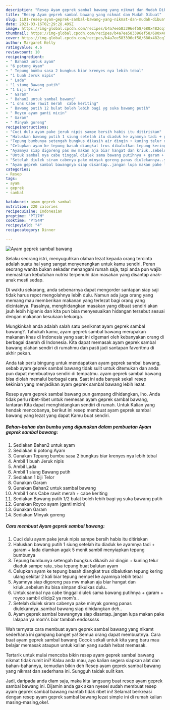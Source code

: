 ```yaml
---
description: "Resep Ayam geprek sambal bawang yang nikmat dan Mudah Dibuat"
title: "Resep Ayam geprek sambal bawang yang nikmat dan Mudah Dibuat"
slug: 1181-resep-ayam-geprek-sambal-bawang-yang-nikmat-dan-mudah-dibuat
date: 2021-03-16T02:29:28.499Z
image: https://img-global.cpcdn.com/recipes/b4a7ee583396ef58/680x482cq70/ayam-geprek-sambal-bawang-foto-resep-utama.jpg
thumbnail: https://img-global.cpcdn.com/recipes/b4a7ee583396ef58/680x482cq70/ayam-geprek-sambal-bawang-foto-resep-utama.jpg
cover: https://img-global.cpcdn.com/recipes/b4a7ee583396ef58/680x482cq70/ayam-geprek-sambal-bawang-foto-resep-utama.jpg
author: Margaret Kelly
ratingvalue: 4.6
reviewcount: 10
recipeingredient:
- " Bahan2 untuk ayam"
- "6 potong Ayam"
- " Tepung bumbu sasa 2 bungkus biar krenyes nya lebih tebal"
- "1 buah Jeruk nipis"
- " Lada"
- "1 siung Bawang putih"
- "1 biji Telor"
- " Garam"
- " Bahan2 untuk sambal bawang"
- "1 ons Cabe rawit merah  cabe keriting"
- " Bawang putih 12 bulat boleh lebih bagi yg suka bawang putih"
- " Royco ayam ganti micin"
- " Garam"
- " Minyak goreng"
recipeinstructions:
- "Cuci dulu ayam pake jeruk nipis sampe bersih habis itu ditiriskan"
- "Haluskan bawang putih 1 siung setelah itu diaduk ke ayamnya tadi + garam + lada diamkan agak 5 menit sambil menyiapkan tepung bumbunya"
- "Tepung bumbunya setengah bungkus dikasih air dingin + kuning telur diaduk sampe rata..sisa tepung buat balutan ayam"
- "Celupkan ayam ke tepung basah diangkat trus dibalutkan tepung kering ulang sekitar 2 kali biar tepung nempel ke ayamnya lebih tebal"
- "Ayamnya siap digoreng pas mw makan aja biar hangat dan kriuk..sebelum itu bisa simpan dikulkas dulu.."
- "Untuk sambal nya cabe tinggal diulek sama bawang putihnya + garam + royco sambil diicip2 ya mom&#39;s.."
- "Setelah diulek siram cabenya pake minyak goreng panas diulekannya..sambal bawang siap dihidangkan deh.."
- "Ayam geprek sambal bawangnya siap disantap..jangan lupa makan pake lalapan ya mom&#39;s biar tambah endosssss"
categories:
- Resep
tags:
- ayam
- geprek
- sambal

katakunci: ayam geprek sambal 
nutrition: 220 calories
recipecuisine: Indonesian
preptime: "PT17M"
cooktime: "PT54M"
recipeyield: "4"
recipecategory: Dinner

---
```



![Ayam geprek sambal bawang](https://img-global.cpcdn.com/recipes/b4a7ee583396ef58/680x482cq70/ayam-geprek-sambal-bawang-foto-resep-utama.jpg)

Selaku seorang istri, menyuguhkan olahan lezat kepada orang tercinta adalah suatu hal yang sangat menyenangkan untuk kamu sendiri. Peran seorang  wanita bukan sekadar menangani rumah saja, tapi anda pun wajib memastikan kebutuhan nutrisi terpenuhi dan masakan yang disantap anak-anak mesti sedap.

Di waktu  sekarang, anda sebenarnya dapat mengorder santapan siap saji tidak harus repot mengolahnya lebih dulu. Namun ada juga orang yang memang mau memberikan makanan yang terlezat bagi orang yang dicintainya. Pasalnya, menghidangkan masakan yang dibuat sendiri akan jauh lebih higienis dan kita pun bisa menyesuaikan hidangan tersebut sesuai dengan makanan kesukaan keluarga. 



Mungkinkah anda adalah salah satu penikmat ayam geprek sambal bawang?. Tahukah kamu, ayam geprek sambal bawang merupakan makanan khas di Indonesia yang saat ini digemari oleh kebanyakan orang di berbagai daerah di Indonesia. Kita dapat memasak ayam geprek sambal bawang olahan sendiri di rumahmu dan pasti jadi santapan favoritmu di akhir pekan.

Anda tak perlu bingung untuk mendapatkan ayam geprek sambal bawang, sebab ayam geprek sambal bawang tidak sulit untuk ditemukan dan anda pun dapat membuatnya sendiri di tempatmu. ayam geprek sambal bawang bisa diolah memalui berbagai cara. Saat ini ada banyak sekali resep kekinian yang menjadikan ayam geprek sambal bawang lebih lezat.

Resep ayam geprek sambal bawang pun gampang dihidangkan, lho. Anda tidak perlu ribet-ribet untuk memesan ayam geprek sambal bawang, lantaran Kita dapat menghidangkan sendiri di rumah. Untuk Kalian yang hendak mencobanya, berikut ini resep membuat ayam geprek sambal bawang yang lezat yang dapat Kamu buat sendiri.

<!--inarticleads1-->

##### Bahan-bahan dan bumbu yang digunakan dalam pembuatan Ayam geprek sambal bawang:

1. Sediakan  Bahan2 untuk ayam
1. Sediakan 6 potong Ayam
1. Gunakan  Tepung bumbu sasa 2 bungkus biar krenyes nya lebih tebal
1. Ambil 1 buah Jeruk nipis
1. Ambil  Lada
1. Ambil 1 siung Bawang putih
1. Sediakan 1 biji Telor
1. Gunakan  Garam
1. Gunakan  Bahan2 untuk sambal bawang
1. Ambil 1 ons Cabe rawit merah + cabe keriting
1. Sediakan  Bawang putih 1/2 bulat boleh lebih bagi yg suka bawang putih
1. Gunakan  Royco ayam (ganti micin)
1. Gunakan  Garam
1. Sediakan  Minyak goreng




<!--inarticleads2-->

##### Cara membuat Ayam geprek sambal bawang:

1. Cuci dulu ayam pake jeruk nipis sampe bersih habis itu ditiriskan
1. Haluskan bawang putih 1 siung setelah itu diaduk ke ayamnya tadi + garam + lada diamkan agak 5 menit sambil menyiapkan tepung bumbunya
1. Tepung bumbunya setengah bungkus dikasih air dingin + kuning telur diaduk sampe rata..sisa tepung buat balutan ayam
1. Celupkan ayam ke tepung basah diangkat trus dibalutkan tepung kering ulang sekitar 2 kali biar tepung nempel ke ayamnya lebih tebal
1. Ayamnya siap digoreng pas mw makan aja biar hangat dan kriuk..sebelum itu bisa simpan dikulkas dulu..
1. Untuk sambal nya cabe tinggal diulek sama bawang putihnya + garam + royco sambil diicip2 ya mom&#39;s..
1. Setelah diulek siram cabenya pake minyak goreng panas diulekannya..sambal bawang siap dihidangkan deh..
1. Ayam geprek sambal bawangnya siap disantap..jangan lupa makan pake lalapan ya mom&#39;s biar tambah endosssss




Wah ternyata cara membuat ayam geprek sambal bawang yang nikamt sederhana ini gampang banget ya! Semua orang dapat membuatnya. Cara buat ayam geprek sambal bawang Cocok sekali untuk kita yang baru mau belajar memasak ataupun untuk kalian yang sudah hebat memasak.

Tertarik untuk mulai mencoba bikin resep ayam geprek sambal bawang nikmat tidak rumit ini? Kalau anda mau, ayo kalian segera siapkan alat dan bahan-bahannya, kemudian bikin deh Resep ayam geprek sambal bawang yang nikmat dan sederhana ini. Sungguh taidak sulit kan. 

Jadi, daripada anda diam saja, maka kita langsung buat resep ayam geprek sambal bawang ini. Dijamin anda gak akan nyesel sudah membuat resep ayam geprek sambal bawang mantab tidak ribet ini! Selamat berkreasi dengan resep ayam geprek sambal bawang lezat simple ini di rumah kalian masing-masing,oke!.

